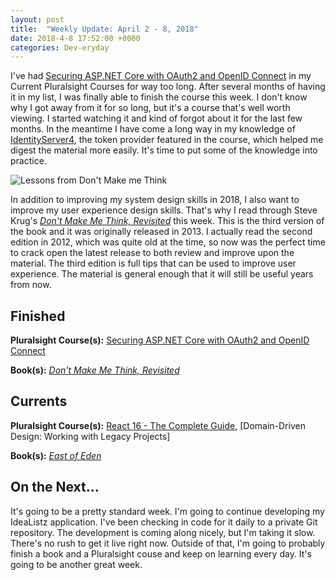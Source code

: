```yaml
---
layout: post
title:  "Weekly Update: April 2 - 8, 2018"
date: 2018-4-8 17:52:00 +0000
categories: Dev-eryday
---
```


I've had [Securing ASP.NET Core with OAuth2 and OpenID Connect][secure] in my Current Pluralsight Courses for way too long. After several months of having it in my list, I was finally able to finish the course this week. I don't know why I got away from it for so long, but it's a course that's well worth viewing. I started watching it and kind of forgot about it for the last few months. In the meantime I have come a long way in my knowledge of [IdentityServer4][is4], the token provider featured in the course, which helped me digest the material more easily. It's time to put some of the knowledge into practice.

![Lessons from Don't Make me Think](https://farm1.staticflickr.com/867/40410975815_99a34bde2f.jpg)

In addition to improving my system design skills in 2018, I also want to improve my user experience design skills. That's why I read through Steve Krug's *[Don't Make Me Think, Revisited][think]* this week. This is the third version of the book and it was originally released in 2013. I actually read the second edition in 2012, which was quite old at the time, so now was the perfect time to crack open the latest release to both review and improve upon the material. The third edition is full tips that can be used to improve user experience. The material is general enough that it will still be useful years from now.

## Finished

**Pluralsight Course(s):**  [Securing ASP.NET Core with OAuth2 and OpenID Connect][secure] 

**Book(s):** *[Don't Make Me Think, Revisited][think]*

## Currents

**Pluralsight Course(s):** [React 16 - The Complete Guide][re], [Domain-Driven Design: Working with Legacy Projects]

**Book(s):** *[East of Eden][eden]*

## On the Next...

It's going to be a pretty standard week. I'm going to continue developing my IdeaListz application. I've been checking in code for it daily to a private Git repository. The development is coming along nicely, but I'm taking it slow. There's no rush to get it live right now. Outside of that, I'm going to probably finish a book and a Pluralsight couse and keep on learning every day. It's going to be another great week.

[eden]: https://www.amazon.com/East-Penguin-Twentieth-Century-Classics/dp/0140186395/
[re]: https://www.udemy.com/react-the-complete-guide-incl-redux/
[core]: https://app.pluralsight.com/library/courses/aspdotnetcore-implementing-securing-api/table-of-contents
[secure]: https://app.pluralsight.com/library/courses/asp-dotnet-core-oauth2-openid-connect-securing/table-of-contents
[core2]: https://app.pluralsight.com/library/courses/asp-dot-net-core-oauth/table-of-contents
[act]: https://www.manning.com/books/asp-dot-net-core-in-action
[msdn]: https://docs.microsoft.com/en-us/aspnet/core/
[coredi]: https://docs.microsoft.com/en-us/aspnet/core/fundamentals/dependency-injection#using-framework-provided-services
[es6]: https://app.pluralsight.com/library/courses/es6-the-right-parts/table-of-contents
[awe]: https://github.com/thangchung/awesome-dotnet-core
[is4]: http://docs.identityserver.io/en/release/
[ddd]: https://app.pluralsight.com/library/courses/domain-driven-design-legacy-projects/table-of-contents
[think]: https://www.amazon.com/gp/product/0321965515/